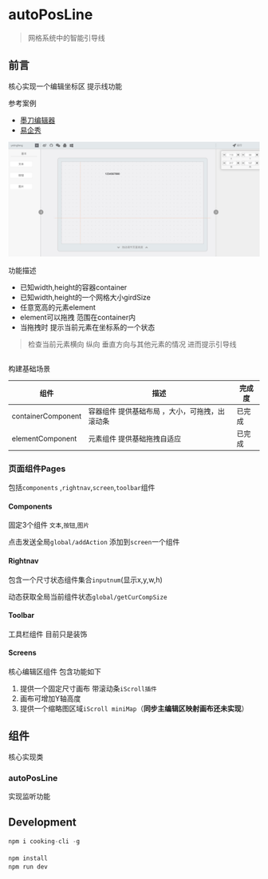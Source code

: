 # autoPosLine

> 网格系统中的智能引导线

## 前言

核心实现一个编辑坐标区 提示线功能

参考案例
- [墨刀编辑器](https://modao.cc)
- [易企秀](http://www.eqxiu.com/)

![image](./screen.png)

功能描述
- 已知width,height的容器container
- 已知width,height的一个网格大小girdSize
- 任意宽高的元素element
- element可以拖拽 范围在container内
- 当拖拽时 提示当前元素在坐标系的一个状态

 > 检查当前元素横向 纵向 垂直方向与其他元素的情况 进而提示引导线


##
构建基础场景

组件 | 描述 | 完成度
---|---|---
containerComponent | 容器组件 提供基础布局 ，大小，可拖拽，出滚动条 |  已完成
elementComponent | 元素组件 提供基础拖拽自适应 |  已完成

### 页面组件Pages

包括`components` ,`rightnav`,`screen`,`toolbar`组件

#### Components

 固定3个组件 `文本`,`按钮`,`图片`

 点击发送全局`global/addAction` 添加到`screen`一个组件

#### Rightnav

 包含一个尺寸状态组件集合`inputnum`(显示x,y,w,h)

 动态获取全局当前组件状态`global/getCurCompSize`

#### Toolbar

  工具栏组件 目前只是装饰

#### Screens

  核心编辑区组件 包含功能如下
  
1.  提供一个固定尺寸画布 带滚动条`iScroll插件`
2.  画布可增加Y轴高度
3.  提供一个缩略图区域`iScroll miniMap`（**同步主编辑区映射画布还未实现**）

## 组件

核心实现类

### autoPosLine


实现监听功能



## Development

```javascript
npm i cooking-cli -g

npm install
npm run dev

```




